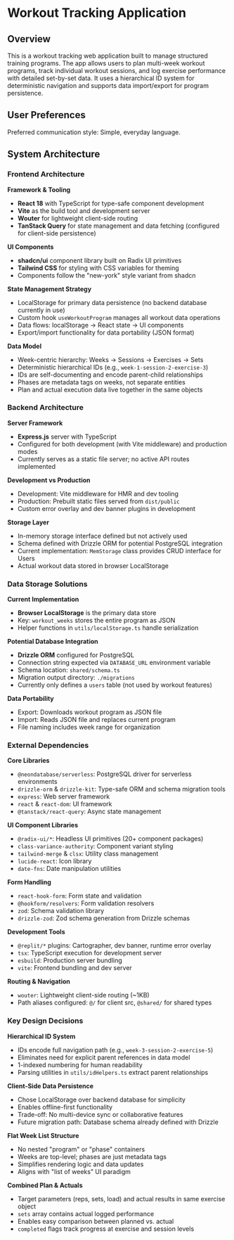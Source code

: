 # Workout Tracking Application

## Overview

This is a workout tracking web application built to manage structured training programs. The app allows users to plan multi-week workout programs, track individual workout sessions, and log exercise performance with detailed set-by-set data. It uses a hierarchical ID system for deterministic navigation and supports data import/export for program persistence.

## User Preferences

Preferred communication style: Simple, everyday language.

## System Architecture

### Frontend Architecture

**Framework & Tooling**
- **React 18** with TypeScript for type-safe component development
- **Vite** as the build tool and development server
- **Wouter** for lightweight client-side routing
- **TanStack Query** for state management and data fetching (configured for client-side persistence)

**UI Components**
- **shadcn/ui** component library built on Radix UI primitives
- **Tailwind CSS** for styling with CSS variables for theming
- Components follow the "new-york" style variant from shadcn

**State Management Strategy**
- LocalStorage for primary data persistence (no backend database currently in use)
- Custom hook `useWorkoutProgram` manages all workout data operations
- Data flows: localStorage → React state → UI components
- Export/import functionality for data portability (JSON format)

**Data Model**
- Week-centric hierarchy: Weeks → Sessions → Exercises → Sets
- Deterministic hierarchical IDs (e.g., `week-1-session-2-exercise-3`)
- IDs are self-documenting and encode parent-child relationships
- Phases are metadata tags on weeks, not separate entities
- Plan and actual execution data live together in the same objects

### Backend Architecture

**Server Framework**
- **Express.js** server with TypeScript
- Configured for both development (with Vite middleware) and production modes
- Currently serves as a static file server; no active API routes implemented

**Development vs Production**
- Development: Vite middleware for HMR and dev tooling
- Production: Prebuilt static files served from `dist/public`
- Custom error overlay and dev banner plugins in development

**Storage Layer**
- In-memory storage interface defined but not actively used
- Schema defined with Drizzle ORM for potential PostgreSQL integration
- Current implementation: `MemStorage` class provides CRUD interface for Users
- Actual workout data stored in browser LocalStorage

### Data Storage Solutions

**Current Implementation**
- **Browser LocalStorage** is the primary data store
- Key: `workout_weeks` stores the entire program as JSON
- Helper functions in `utils/localStorage.ts` handle serialization

**Potential Database Integration**
- **Drizzle ORM** configured for PostgreSQL
- Connection string expected via `DATABASE_URL` environment variable
- Schema location: `shared/schema.ts`
- Migration output directory: `./migrations`
- Currently only defines a `users` table (not used by workout features)

**Data Portability**
- Export: Downloads workout program as JSON file
- Import: Reads JSON file and replaces current program
- File naming includes week range for organization

### External Dependencies

**Core Libraries**
- `@neondatabase/serverless`: PostgreSQL driver for serverless environments
- `drizzle-orm` & `drizzle-kit`: Type-safe ORM and schema migration tools
- `express`: Web server framework
- `react` & `react-dom`: UI framework
- `@tanstack/react-query`: Async state management

**UI Component Libraries**
- `@radix-ui/*`: Headless UI primitives (20+ component packages)
- `class-variance-authority`: Component variant styling
- `tailwind-merge` & `clsx`: Utility class management
- `lucide-react`: Icon library
- `date-fns`: Date manipulation utilities

**Form Handling**
- `react-hook-form`: Form state and validation
- `@hookform/resolvers`: Form validation resolvers
- `zod`: Schema validation library
- `drizzle-zod`: Zod schema generation from Drizzle schemas

**Development Tools**
- `@replit/*` plugins: Cartographer, dev banner, runtime error overlay
- `tsx`: TypeScript execution for development server
- `esbuild`: Production server bundling
- `vite`: Frontend bundling and dev server

**Routing & Navigation**
- `wouter`: Lightweight client-side routing (~1KB)
- Path aliases configured: `@/` for client src, `@shared/` for shared types

### Key Design Decisions

**Hierarchical ID System**
- IDs encode full navigation path (e.g., `week-3-session-2-exercise-5`)
- Eliminates need for explicit parent references in data model
- 1-indexed numbering for human readability
- Parsing utilities in `utils/idHelpers.ts` extract parent relationships

**Client-Side Data Persistence**
- Chose LocalStorage over backend database for simplicity
- Enables offline-first functionality
- Trade-off: No multi-device sync or collaborative features
- Future migration path: Database schema already defined with Drizzle

**Flat Week List Structure**
- No nested "program" or "phase" containers
- Weeks are top-level; phases are just metadata tags
- Simplifies rendering logic and data updates
- Aligns with "list of weeks" UI paradigm

**Combined Plan & Actuals**
- Target parameters (reps, sets, load) and actual results in same exercise object
- `sets` array contains actual logged performance
- Enables easy comparison between planned vs. actual
- `completed` flags track progress at exercise and session levels